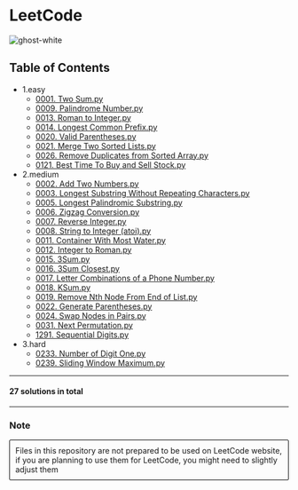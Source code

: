 
# LeetCode

![ghost-white](https://github.com/Jakub-Domogala/LeetCode/assets/78169141/46417268-208f-438b-8670-85166ac484b5) 



## Table of Contents
- 1.easy
  - [0001. Two Sum.py](https://github.com/Jakub-Domogala/LeetCode/blob/master/1.easy/0001.%20Two%20Sum.py)
  - [0009. Palindrome Number.py](https://github.com/Jakub-Domogala/LeetCode/blob/master/1.easy/0009.%20Palindrome%20Number.py)
  - [0013. Roman to Integer.py](https://github.com/Jakub-Domogala/LeetCode/blob/master/1.easy/0013.%20Roman%20to%20Integer.py)
  - [0014. Longest Common Prefix.py](https://github.com/Jakub-Domogala/LeetCode/blob/master/1.easy/0014.%20Longest%20Common%20Prefix.py)
  - [0020. Valid Parentheses.py](https://github.com/Jakub-Domogala/LeetCode/blob/master/1.easy/0020.%20Valid%20Parentheses.py)
  - [0021. Merge Two Sorted Lists.py](https://github.com/Jakub-Domogala/LeetCode/blob/master/1.easy/0021.%20Merge%20Two%20Sorted%20Lists.py)
  - [0026. Remove Duplicates from Sorted Array.py](https://github.com/Jakub-Domogala/LeetCode/blob/master/1.easy/0026.%20Remove%20Duplicates%20from%20Sorted%20Array.py)
  - [0121. Best Time To Buy and Sell Stock.py](https://github.com/Jakub-Domogala/LeetCode/blob/master/1.easy/0121.%20Best%20Time%20To%20Buy%20and%20Sell%20Stock.py)
- 2.medium
  - [0002. Add Two Numbers.py](https://github.com/Jakub-Domogala/LeetCode/blob/master/2.medium/0002.%20Add%20Two%20Numbers.py)
  - [0003. Longest Substring Without Repeating Characters.py](https://github.com/Jakub-Domogala/LeetCode/blob/master/2.medium/0003.%20Longest%20Substring%20Without%20Repeating%20Characters.py)
  - [0005. Longest Palindromic Substring.py](https://github.com/Jakub-Domogala/LeetCode/blob/master/2.medium/0005.%20Longest%20Palindromic%20Substring.py)
  - [0006. Zigzag Conversion.py](https://github.com/Jakub-Domogala/LeetCode/blob/master/2.medium/0006.%20Zigzag%20Conversion.py)
  - [0007. Reverse Integer.py](https://github.com/Jakub-Domogala/LeetCode/blob/master/2.medium/0007.%20Reverse%20Integer.py)
  - [0008. String to Integer (atoi).py](https://github.com/Jakub-Domogala/LeetCode/blob/master/2.medium/0008.%20String%20to%20Integer%20%28atoi%29.py)
  - [0011. Container With Most Water.py](https://github.com/Jakub-Domogala/LeetCode/blob/master/2.medium/0011.%20Container%20With%20Most%20Water.py)
  - [0012. Integer to Roman.py](https://github.com/Jakub-Domogala/LeetCode/blob/master/2.medium/0012.%20Integer%20to%20Roman.py)
  - [0015. 3Sum.py](https://github.com/Jakub-Domogala/LeetCode/blob/master/2.medium/0015.%203Sum.py)
  - [0016. 3Sum Closest.py](https://github.com/Jakub-Domogala/LeetCode/blob/master/2.medium/0016.%203Sum%20Closest.py)
  - [0017. Letter Combinations of a Phone Number.py](https://github.com/Jakub-Domogala/LeetCode/blob/master/2.medium/0017.%20Letter%20Combinations%20of%20a%20Phone%20Number.py)
  - [0018. KSum.py](https://github.com/Jakub-Domogala/LeetCode/blob/master/2.medium/0018.%20KSum.py)
  - [0019. Remove Nth Node From End of List.py](https://github.com/Jakub-Domogala/LeetCode/blob/master/2.medium/0019.%20Remove%20Nth%20Node%20From%20End%20of%20List.py)
  - [0022. Generate Parentheses.py](https://github.com/Jakub-Domogala/LeetCode/blob/master/2.medium/0022.%20Generate%20Parentheses.py)
  - [0024. Swap Nodes in Pairs.py](https://github.com/Jakub-Domogala/LeetCode/blob/master/2.medium/0024.%20Swap%20Nodes%20in%20Pairs.py)
  - [0031. Next Permutation.py](https://github.com/Jakub-Domogala/LeetCode/blob/master/2.medium/0031.%20Next%20Permutation.py)
  - [1291. Sequential Digits.py](https://github.com/Jakub-Domogala/LeetCode/blob/master/2.medium/1291.%20Sequential%20Digits.py)
- 3.hard
  - [0233. Number of Digit One.py](https://github.com/Jakub-Domogala/LeetCode/blob/master/3.hard/0233.%20Number%20of%20Digit%20One.py)
  - [0239. Sliding Window Maximum.py](https://github.com/Jakub-Domogala/LeetCode/blob/master/3.hard/0239.%20Sliding%20Window%20Maximum.py)

--- 
#### 27 solutions in total
--- 
### Note

<div style="border: 1px solid black; padding: 10px; border-radius: 2px; background-color: rgba(245, 245, 245, 0.2);">
Files in this repository are not prepared to be used on LeetCode website, if you are planning to use them for LeetCode, you might need to slightly adjust them
</div>
